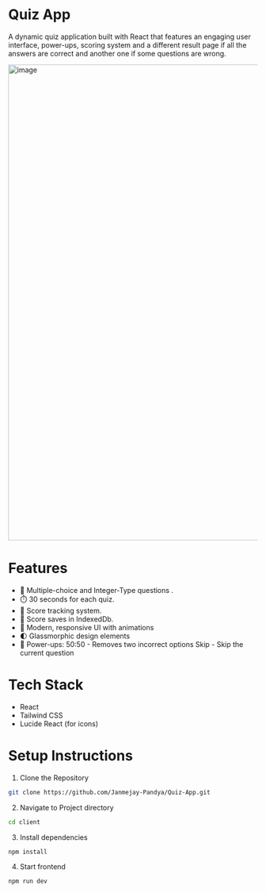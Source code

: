 # Quiz App

A dynamic quiz application built with React that features an engaging user interface, power-ups, scoring system and a different result page if all the answers are correct and another one if some questions are wrong.

<img width="959" alt="image" src="https://github.com/user-attachments/assets/9b3be18b-b1f9-45c9-b668-d2d65533caa6" />


# Features

* 📝 Multiple-choice and Integer-Type questions .
* ⏱️ 30 seconds for each quiz.
* 🎯 Score tracking system.
* 💾 Score saves in IndexedDb.
* 🎨 Modern, responsive UI with animations
* 🌓 Glassmorphic design elements
* 💪 Power-ups:
50:50 - Removes two incorrect options
Skip - Skip the current question


# Tech Stack

* React
* Tailwind CSS
* Lucide React (for icons)

# Setup Instructions

1. Clone the Repository 
```bash
git clone https://github.com/Janmejay-Pandya/Quiz-App.git
```
2. Navigate to Project directory
```bash
cd client
```
3. Install dependencies
```
npm install
```
4. Start frontend
```bash
npm run dev 
```



